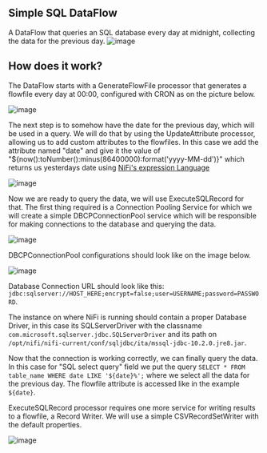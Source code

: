 ## Simple SQL DataFlow
A DataFlow that queries an SQL database every day at midnight, collecting the data for the previous day.
![image](https://user-images.githubusercontent.com/90190347/189132848-668f3b80-370a-4fd5-b9d4-8cc3d027ac45.png)

## How does it work?
The DataFlow starts with a GenerateFlowFile processor that generates a flowfile every day at 00:00, configured with CRON as on the picture below.

![image](https://user-images.githubusercontent.com/90190347/189133152-ffb26be6-27c5-4e29-a0ee-a9ffefc2fde1.png)

The next step is to somehow have the date for the previous day, which will be used in a query. We will do that by using the UpdateAttribute processor, allowing us to add custom attributes to the flowfiles. In this case we add the attribute named "date" and give it the value of "${now():toNumber():minus(86400000):format('yyyy-MM-dd')}" 
which returns us yesterdays date using [NiFi's expression Language](https://nifi.apache.org/docs/nifi-docs/html/expression-language-guide.html)

![image](https://user-images.githubusercontent.com/90190347/189134455-e07c5460-ddc8-429f-88e3-dbab77e44d3a.png)

Now we are ready to query the data, we will use ExecuteSQLRecord for that. The first thing required is a Connection Pooling Service for which we will create a simple DBCPConnectionPool service which will be responsible for making connections to the database and querying the data. 

![image](https://user-images.githubusercontent.com/90190347/189134928-848ed5cc-a742-4e67-8fea-5e2d8bef7e46.png)

DBCPConnectionPool configurations should look like on the image below.

![image](https://user-images.githubusercontent.com/90190347/189135428-46b271c2-5549-4091-96a1-a2bdad9980aa.png)

Database Connection URL should look like this: ```jdbc:sqlserver://HOST_HERE;encrypt=false;user=USERNAME;password=PASSWORD```.

The instance on where NiFi is running should contain a proper Database Driver, in this case its SQLServerDriver with the classname ```com.microsoft.sqlserver.jdbc.SQLServerDriver``` and its path on ```/opt/nifi/nifi-current/conf/sqljdbc/ita/mssql-jdbc-10.2.0.jre8.jar```.

Now that the connection is working correctly, we can finally query the data. In this case for "SQL select query" field we put the query ```SELECT * FROM table_name
WHERE date LIKE '${date}%';``` where we select all the data for the previous day. The flowfile attribute is accessed like in the example ```${date}```.

ExecuteSQLRecord processor requires one more service for writing results to a flowfile, a Record Writer. We will use a simple CSVRecordSetWriter with the default properties. 

![image](https://user-images.githubusercontent.com/90190347/189137402-50e5e806-6bac-413f-bd43-cec2b1d1103b.png)


